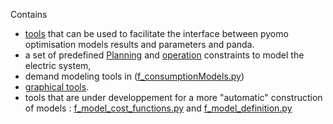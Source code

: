 Contains
 - [tools](functions/f_tools.py) that can be used to facilitate the interface between pyomo optimisation models results and parameters and panda. 
 - a set of predefined [Planning](functions/f_model_Planning_constraints.py) and [operation](functions/f_model_operation_constraints.py) constraints to model the electric system, 
 - demand modeling tools in ([f_consumptionModels.py](functions/f_consumptionModels.py)) 
 - [graphical tools](functions/f_graphicalTools.py). 
 - tools that are under developpement for a more "automatic" construction of models : [f_model_cost_functions.py](functions/f_model_cost_functions.py) and [f_model_definition.py](functions/f_model_definition.py)
